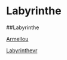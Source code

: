 # Labyrinthe
##Labyrinthe

[Armellou](https://Armellou.github.io/Labyrinthe/)

[Labyrinthevr](https://Armellou.github.io/Labyrinthe/Aframe%20test.html)